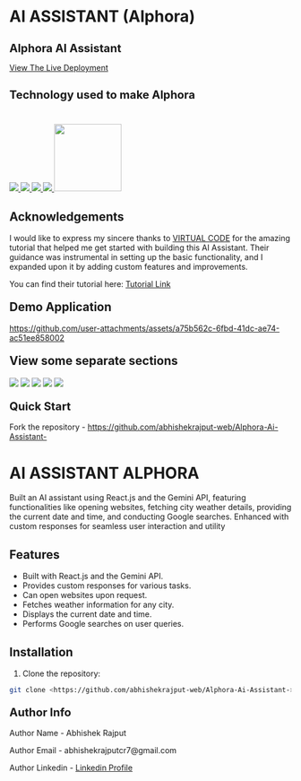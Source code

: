 # AI ASSISTANT (Alphora)
<h1 style="font-size:20px">Alphora AI Assistant</h1>
<p><a href="https://gym-master-7.netlify.app/">View The Live Deployment </a></p>

<h2 style="font-size:20px">Technology used to make Alphora</h2>

<div style="margin-top:40px">
             <a href="https://reactjs.org/" target="_blank"> <img src="https://img.icons8.com/?size=100&id=bzf0DqjXFHIW&format=png&color=000000" style=""/> </a> 
         <a href="https://developer.mozilla.org/en-US/docs/Web/JavaScript" target="_blank"> <img src="https://img.icons8.com/color/94/000000/javascript.png"/> </a> 
      <a href="https://www.w3schools.com/html/" target="_blank"> <img src="https://img.icons8.com/color/96/null/html-5--v1.png"/> </a> 
            <a  href="https://www.w3schools.com/css/" target="_blank"><img src="https://img.icons8.com/color/96/null/css3.png"/> </a>
            <a  href=" https://ai.google.dev/" target="_blank"><img src="https://github.com/user-attachments/assets/9763d0c7-728c-4a8f-9a89-177557b90cb9" width=120 height=120/> </a>
 
</div>


## Acknowledgements


I would like to express my sincere thanks to <a href="https://www.youtube.com/@virtual_code" target="_blank">VIRTUAL CODE</a>   for the amazing tutorial that helped me get started with building this AI Assistant. Their guidance was instrumental in setting up the basic functionality, and I expanded upon it by adding custom features and improvements.

You can find their tutorial here: <a href="https://youtu.be/F77eDj-Yi1o?si=IOZJk-MuncPcLI2P" target="_blank">Tutorial Link </a>



<h2 style="margin-top:20px"> Demo Application</h2>


https://github.com/user-attachments/assets/a75b562c-6fbd-41dc-ae74-ac51ee858002




<h2 style="margin-top:20px"> View some separate sections</h2>
<div>


<img src="https://github.com/user-attachments/assets/1d287bd0-473a-43af-ad0f-86057ac8ee16">
<img src="https://github.com/user-attachments/assets/61c52ba5-7cf9-49c0-b810-c4e92909b281">
<img src="https://github.com/user-attachments/assets/76b596c7-a867-4030-b8e9-10e5df099561">
<img src="https://github.com/user-attachments/assets/21af1d3d-1774-4391-9328-d403776b7a08">
<img src="https://github.com/user-attachments/assets/b09af18a-087f-4f7c-9021-de5771ca6c27">

</div>

 
<h2 style="margin-top:20px;font-size:20px">Quick Start</h2>
<p>Fork the repository - <a href="https://github.com/abhishekrajput-web/Alphora-Ai-Assistant-.git">https://github.com/abhishekrajput-web/Alphora-Ai-Assistant-</a></p>

# AI ASSISTANT ALPHORA

Built an AI assistant using React.js and the Gemini API, featuring functionalities like opening websites, fetching city weather details, providing the current date and time, and conducting Google searches. Enhanced with custom responses for seamless user interaction and utility

## Features

- Built with React.js and the Gemini API.
- Provides custom responses for various tasks.
- Can open websites upon request.
- Fetches weather information for any city.
- Displays the current date and time.
- Performs Google searches on user queries.

## Installation

1. Clone the repository:

```bash
git clone <https://github.com/abhishekrajput-web/Alphora-Ai-Assistant->
```
 
<h2 style="margin-top:20px;font-size:20px">Author Info</h2>

<p>Author Name - Abhishek Rajput</p>
<p>Author Email - abhishekrajputcr7@gmail.com</p>
<p>Author Linkedin - <a href="https://linkedin.com/in/abhishek-rajput7/">Linkedin Profile</a></p>
 







